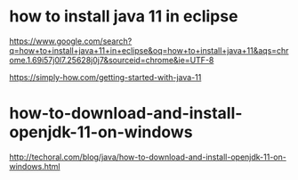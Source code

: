 # how to install java 11 in eclipse

https://www.google.com/search?q=how+to+install+java+11+in+eclipse&oq=how+to+install+java+11&aqs=chrome.1.69i57j0l7.25628j0j7&sourceid=chrome&ie=UTF-8

https://simply-how.com/getting-started-with-java-11

# how-to-download-and-install-openjdk-11-on-windows

http://techoral.com/blog/java/how-to-download-and-install-openjdk-11-on-windows.html
